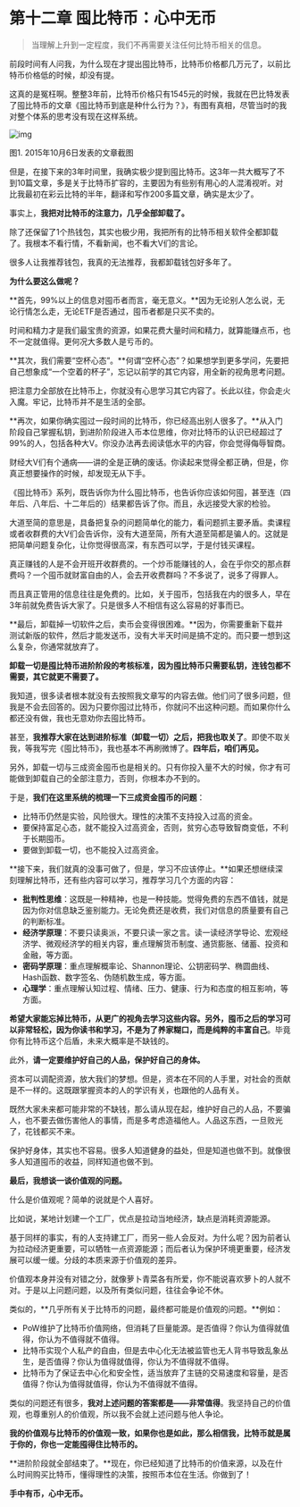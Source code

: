# 第十二章 囤比特币：心中无币

> 当理解上升到一定程度，我们不再需要关注任何比特币相关的信息。

前段时间有人问我，为什么现在才提出囤比特币，比特币价格都几万元了，以前比特币价格低的时候，却没有提。

这真的是冤枉啊。整整3年前，比特币价格只有1545元的时候，我就在巴比特发表了囤比特币的文章《囤比特币到底是种什么行为？》，有图有真相，尽管当时的我对整个体系的思考没有现在这样系统。

![img](http://btc.mom/wp-content/uploads/2018/12/9c44a871-f14b-4fca-857b-0142d46d9c0e.jpeg)

图1. 2015年10月6日发表的文章截图

但是，在接下来的3年时间里，我确实极少提到囤比特币。这3年一共大概写了不到10篇文章，多是关于比特币扩容的，主要因为有些别有用心的人混淆视听。对比我最初在彩云比特的半年，翻译和写作200多篇文章，确实是太少了。

事实上，**我把对比特币的注意力，几乎全部卸载了。**

除了还保留了1个热钱包，其实也极少用，我把所有的比特币相关软件全都卸载了。我根本不看行情，不看新闻，也不看大V们的言论。

很多人让我推荐钱包，我真的无法推荐，我都卸载钱包好多年了。

**为什么要这么做呢？**

**首先，99%以上的信息对囤币者而言，毫无意义。**因为无论别人怎么说，无论行情怎么走，无论ETF是否通过，囤币者都是只买不卖的。

时间和精力才是我们最宝贵的资源，如果花费大量时间和精力，就算能赚点币，也不一定就值得。更何况大多数人是亏币的。

**其次，我们需要“空杯心态”。**何谓“空杯心态”？如果想学到更多学问，先要把自己想象成“一个空着的杯子”，忘记以前学的其它内容，用全新的视角思考问题。

把注意力全部放在比特币上，你就没有心思学习其它内容了。长此以往，你会走火入魔。牢记，比特币并不是生活的全部。

**再次，如果你确实囤过一段时间的比特币，你已经高出别人很多了。**从入门阶段自己掌握私钥，到进阶阶段进入币本位思维，你对比特币的认识已经超过了99%的人，包括各种大V。你没办法再去阅读低水平的内容，你会觉得侮辱智商。

财经大V们有个通病——讲的全是正确的废话。你读起来觉得全都正确，但是，你真正想要操作的时候，却发现无从下手。

《囤比特币》系列，既告诉你为什么囤比特币，也告诉你应该如何囤，甚至连（四年后、八年后、十二年后的）结果都告诉了你。而且，永远接受大家的检验。

大道至简的意思是，具备把复杂的问题简单化的能力，看问题抓主要矛盾。卖课程或者收群费的大V们会告诉你，没有大道至简，所有大道至简都是骗人的。这就是把简单问题复杂化，让你觉得很高深，有东西可以学，于是付钱买课程。

真正赚钱的人是不会开班开收群费的。一个炒币能赚钱的人，会在乎你交的那点群费吗？一个囤币就财富自由的人，会去开收费群吗？不多说了，说多了得罪人。

而且真正管用的信息往往是免费的。比如，关于囤币，包括我在内的很多人，早在3年前就免费告诉大家了。只是很多人不相信有这么容易的好事而已。

**最后，卸载掉一切软件之后，卖币会变得很困难。**因为，你需要重新下载并测试新版的软件，然后才能发送币，没有大半天时间是搞不定的。而只要一想到这么复杂，你通常就放弃了。

**卸载一切是囤比特币进阶阶段的考核标准，因为囤比特币只需要私钥，连钱包都不需要，其它就更不需要了。**

我知道，很多读者根本就没有去按照我文章写的内容去做。他们问了很多问题，但我是不会去回答的。因为只要你囤过比特币，你就问不出这种问题。而如果你什么都还没有做，我也无意劝你去囤比特币。

甚至，**我推荐大家在达到进阶标准（卸载一切）之后，把我也取关了**。即使不取关我，等我写完《囤比特币》，我也基本不再刷微博了。**四年后，咱们再见。**

另外，卸载一切与三成资金囤币也是相关的。只有你投入量不大的时候，你才有可能做到卸载自己的全部注意力，否则，你根本办不到的。

于是，**我们在这里系统的梳理一下三成资金囤币的问题**：

- 比特币仍然是实验，风险很大。理性的决策不支持投入过高的资金。
- 要保持富足心态，就不能投入过高资金，否则，贫穷心态导致智商变低，不利于长期囤币。
- 要做到卸载一切，也不能投入过高资金。

**接下来，我们就真的没事可做了，但是，学习不应该停止。**如果还想继续深刻理解比特币，还有些内容可以学习，推荐学习几个方面的内容：

- **批判性思维**：这既是一种精神，也是一种技能。觉得免费的东西不值钱，就是因为你对信息缺乏鉴别能力。无论免费还是收费，我们对信息的质量要有自己的判断标准。
- **经济学原理**：不要只读奥派，不要只读一家之言。读一读经济学导论、宏观经济学、微观经济学的相关内容，重点理解货币制度、通货膨胀、储蓄、投资和金融，等方面。
- **密码学原理**：重点理解概率论、Shannon理论、公钥密码学、椭圆曲线、Hash函数、数字签名、伪随机数生成，等方面。
- **心理学**：重点理解认知过程、情绪、压力、健康、行为和态度的相互影响，等方面。

**希望大家能忘掉比特币，从更广的视角去学习这些内容。另外，囤币之后的学习可以非常轻松，因为你读书和学习，不是为了养家糊口，而是纯粹的丰富自己**。毕竟你有比特币这个后盾，未来大概率是不缺钱的。

此外，**请一定要维护好自己的人品，保护好自己的身体。**

资本可以调配资源，放大我们的梦想。但是，资本在不同的人手里，对社会的贡献是不一样的。这既跟掌握资本的人的学识有关，也跟他的人品有关。

既然大家未来都可能非常的不缺钱，那么请从现在起，维护好自己的人品，不要骗人，也不要去做伤害他人的事情，而是多考虑造福他人。人品这东西，一旦败光了，花钱都买不来。

保护好身体，其实也不容易。很多人知道健身的益处，但是知道也做不到。就像很多人知道囤币的收益，同样知道也做不到。

**最后，我想谈一谈价值观的问题。**

什么是价值观呢？简单的说就是个人喜好。

比如说，某地计划建一个工厂，优点是拉动当地经济，缺点是消耗资源能源。

基于同样的事实，有的人支持建工厂，而另一些人会反对。为什么呢？因为前者认为拉动经济更重要，可以牺牲一点资源能源；而后者认为保护环境更重要，经济发展可以缓一缓。分歧的本质来源于价值观的差异。

价值观本身并没有对错之分，就像萝卜青菜各有所爱，你不能说喜欢萝卜的人就不对。于是以上问题问题，以及所有类似问题，往往会争论不休。

类似的，**几乎所有关于比特币的问题，最终都可能是价值观的问题。**例如：

- PoW维护了比特币价值网络，但消耗了巨量能源。是否值得？你认为值得就值得，你认为不值得就不值得。
- 比特币实现个人私产的自由，但是去中心化无法被监管也无人背书导致乱象丛生，是否值得？你认为值得就值得，你认为不值得就不值得。
- 比特币为了保证去中心化和安全性，适当放弃了主链的交易速度和容量，是否值得？你认为值得就值得，你认为不值得就不值得。

类似的问题还有很多，**我对上述问题的答案都是——非常值得**。我坚持自己的价值观，也尊重别人的价值观，所以我不会就上述问题与他人争论。

**我的价值观与比特币的价值观一致，如果你也是如此，那么相信我，比特币就是属于你的，你也一定能囤得住比特币的。**

**进阶阶段就全部结束了。**现在，你已经知道了比特币的价值来源，以及在什么时间购买比特币，懂得理性的决策，按照币本位在生活。你做到了！

**手中有币，心中无币。**